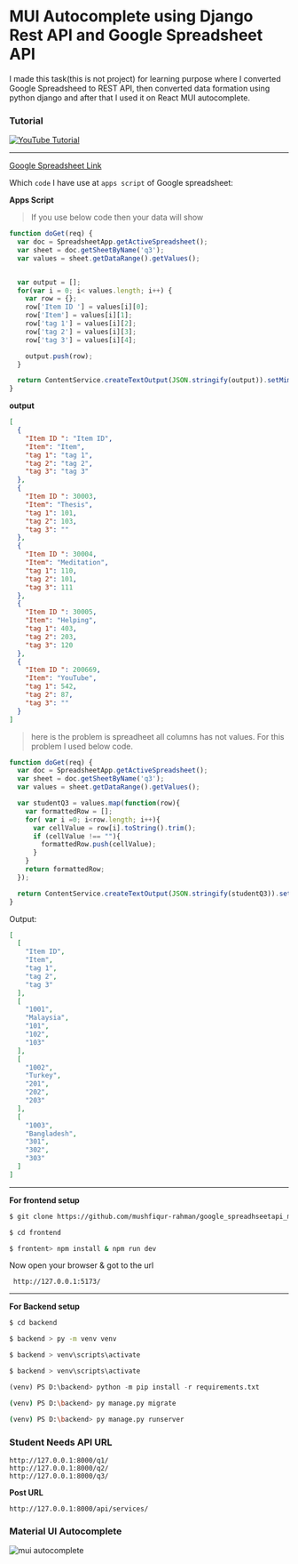 # MUI Autocomplete using Django Rest API and Google Spreadsheet API

I made this task(this is not project) for learning purpose where I converted Google Spreadsheed to REST API, then converted data formation using python django and after that I used it on React MUI autocomplete. 

### Tutorial

[![YouTube Tutorial](https://img.youtube.com/vi/XRjLqDjeHjY/0.jpg)](https://www.youtube.com/watch?v=XRjLqDjeHjY)

____


 [Google Spreadsheet Link](https://docs.google.com/spreadsheets/d/1RbnStR4xLjHkSoDsGCO7xHwCl3WhASFZDHGQIY8OdvQ/edit?usp=sharing)

 
Which `code` I have use at `apps script` of Google spreadsheet:

__Apps Script__

> If you use below code then your data will show

```javascript
function doGet(req) {
  var doc = SpreadsheetApp.getActiveSpreadsheet();
  var sheet = doc.getSheetByName('q3');
  var values = sheet.getDataRange().getValues();


  var output = [];
  for(var i = 0; i< values.length; i++) {
    var row = {};
    row['Item ID '] = values[i][0];
    row['Item'] = values[i][1];
    row['tag 1'] = values[i][2];
    row['tag 2'] = values[i][3];
    row['tag 3'] = values[i][4];

    output.push(row);
  }

  return ContentService.createTextOutput(JSON.stringify(output)).setMimeType(ContentService.MimeType.JSON);
}
```
__output__

```json
[
  {
    "Item ID ": "Item ID",
    "Item": "Item",
    "tag 1": "tag 1",
    "tag 2": "tag 2",
    "tag 3": "tag 3"
  },
  {
    "Item ID ": 30003,
    "Item": "Thesis",
    "tag 1": 101,
    "tag 2": 103,
    "tag 3": ""
  },
  {
    "Item ID ": 30004,
    "Item": "Meditation",
    "tag 1": 110,
    "tag 2": 101,
    "tag 3": 111
  },
  {
    "Item ID ": 30005,
    "Item": "Helping",
    "tag 1": 403,
    "tag 2": 203,
    "tag 3": 120
  },
  {
    "Item ID ": 200669,
    "Item": "YouTube",
    "tag 1": 542,
    "tag 2": 87,
    "tag 3": ""
  }
]

```
> here is the problem is spreadheet all columns has not values. For this problem I used below code.


```javascript
function doGet(req) {
  var doc = SpreadsheetApp.getActiveSpreadsheet();
  var sheet = doc.getSheetByName('q3');
  var values = sheet.getDataRange().getValues();

  var studentQ3 = values.map(function(row){
    var formattedRow = [];
    for( var i =0; i<row.length; i++){
      var cellValue = row[i].toString().trim();
      if (cellValue !== ""){
        formattedRow.push(cellValue);
      }
    }
    return formattedRow;
  });

  return ContentService.createTextOutput(JSON.stringify(studentQ3)).setMimeType(ContentService.MimeType.JSON);
}
```
Output:
```json
[
  [
    "Item ID",
    "Item",
    "tag 1",
    "tag 2",
    "tag 3"
  ],
  [
    "1001",
    "Malaysia",
    "101",
    "102",
    "103"
  ],
  [
    "1002",
    "Turkey",
    "201",
    "202",
    "203"
  ],
  [
    "1003",
    "Bangladesh",
    "301",
    "302",
    "303"
  ]
]
```
___

__For frontend setup__

```bash script
$ git clone https://github.com/mushfiqur-rahman/google_spreadhseetapi_mui_autocomplete.git
```
```bash script
$ cd frontend
```
```bash script
$ frontent> npm install & npm run dev
```
Now open your browser & got to the url
```url
 http://127.0.0.1:5173/
```
___

__For Backend setup__
```bash script
$ cd backend
```
```bash script
$ backend > py -m venv venv
```
```bash script
$ backend > venv\scripts\activate
```
```bash script
$ backend > venv\scripts\activate
```

```python
(venv) PS D:\backend> python -m pip install -r requirements.txt
```
```bash script
(venv) PS D:\backend> py manage.py migrate
```


```bash script
(venv) PS D:\backend> py manage.py runserver
```

### Student Needs API URL
```
http://127.0.0.1:8000/q1/
http://127.0.0.1:8000/q2/
http://127.0.0.1:8000/q3/
```

**Post URL**
```
http://127.0.0.1:8000/api/services/
```


### Material UI Autocomplete

![mui autocomplete](https://github.com/mushfiqur-rahman/google_spreadhseetapi_mui_autocomplete/assets/26889268/5b477642-14d2-4f06-9263-9331539322d9)


